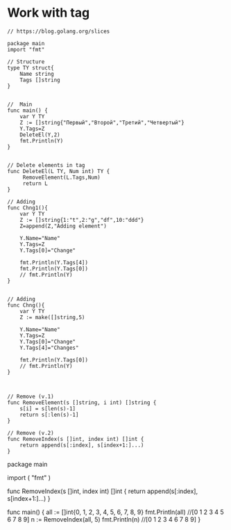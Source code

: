 # Work with tag

```golang
// https://blog.golang.org/slices

package main
import "fmt"

// Structure
type TY struct{
	Name string
	Tags []string
}


//  Main
func main() {
	var Y TY
	Z := []string{"Первый","Второй","Третий","Четвертый"}
	Y.Tags=Z
    DeleteEl(Y,2)	
    fmt.Println(Y)
}


// Delete elements in tag
func DeleteEl(L TY, Num int) TY {
     RemoveElement(L.Tags,Num)
	 return L
}

// Adding
func Chng1(){
	var Y TY
	Z := []string{1:"t",2:"g","df",10:"ddd"}
	Z=append(Z,"Adding element")

	Y.Name="Name"
	Y.Tags=Z
	Y.Tags[0]="Change"

	fmt.Println(Y.Tags[4])
	fmt.Println(Y.Tags[0])
	// fmt.Println(Y)
}


// Adding
func Chng(){
	var Y TY
	Z := make([]string,5)

	Y.Name="Name"
	Y.Tags=Z
	Y.Tags[0]="Change"
	Y.Tags[4]="Changes"

	fmt.Println(Y.Tags[0])
	// fmt.Println(Y)
}



// Remove (v.1)
func RemoveElement(s []string, i int) []string {
    s[i] = s[len(s)-1]
    return s[:len(s)-1]
}

// Remove (v.2)
func RemoveIndex(s []int, index int) []int {
    return append(s[:index], s[index+1:]...)
}
```


package main

import (
    "fmt"
)

func RemoveIndex(s []int, index int) []int {
    return append(s[:index], s[index+1:]...)
}

func main() {
    all := []int{0, 1, 2, 3, 4, 5, 6, 7, 8, 9}
    fmt.Println(all) //[0 1 2 3 4 5 6 7 8 9]
    n := RemoveIndex(all, 5)
    fmt.Println(n) //[0 1 2 3 4 6 7 8 9]
}

